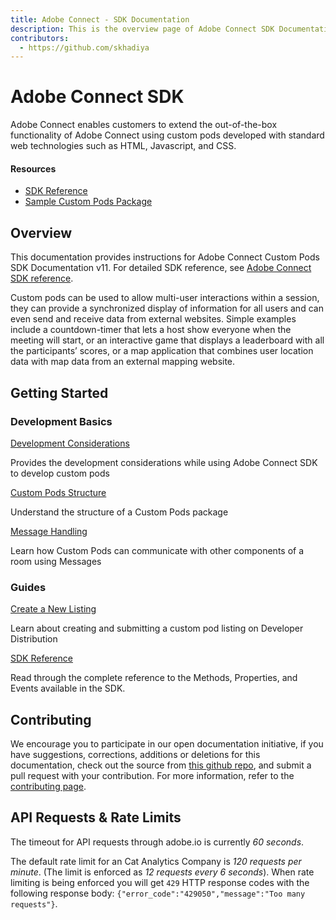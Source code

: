 ```yaml
---
title: Adobe Connect - SDK Documentation
description: This is the overview page of Adobe Connect SDK Documentation
contributors:
  - https://github.com/skhadiya 
---
```


<HeroSimple slots="heading, text"/>

# Adobe Connect SDK

Adobe Connect enables customers to extend the out-of-the-box functionality of Adobe Connect using custom pods developed with standard web technologies such as HTML, Javascript, and CSS.

<Resources slots="heading, links"/>

#### Resources

* [SDK Reference](https://developer.adobe.com)
* [Sample Custom Pods Package](https://github.com/AdobeDocs/dev-site)

## Overview

This documentation provides instructions for Adobe Connect Custom Pods SDK Documentation v11. For detailed SDK reference, see [Adobe Connect SDK reference](https://github.com/AdobeDocs/dev-site).

Custom pods can be used to allow multi-user interactions within a session, they can provide a synchronized display of information for all users and can even send and receive data from external websites. Simple examples include a countdown-timer that lets a host show everyone when the meeting will start, or an interactive game that displays a leaderboard with all the participants’ scores, or a map application that combines user location data with map data from an external mapping website. 

## Getting Started

<DiscoverBlock slots="heading, link, text"/>

### Development Basics

[Development Considerations](guides/)

Provides the development considerations while using Adobe Connect SDK to develop custom pods

<DiscoverBlock slots="link, text"/>

[Custom Pods Structure](guides/dummy_oauth_client/)

Understand the structure of a Custom Pods package

<DiscoverBlock slots="link, text"/>

[Message Handling](guides/dummy_oauth_client/)

Learn how Custom Pods can communicate with other components of a room using Messages

<DiscoverBlock slots="heading, link, text"/>

### Guides

[Create a New Listing](guides/dummy_metrics_api/)

Learn about creating and submitting a custom pod listing on Developer Distribution

<DiscoverBlock slots="link, text"/>

[SDK Reference](guides/dummy_oauth_client/)

Read through the complete reference to the Methods, Properties, and Events available in the SDK. 

<DiscoverBlock width="100%" slots="heading, link, text"/>

## Contributing

We encourage you to participate in our open documentation initiative, if you have suggestions, corrections, additions
or deletions for this documentation, check out the source from [this github repo](https://github.com/adobe/gatsby-theme-spectrum-example), and submit a pull
request with your contribution. For more information, refer to the [contributing page](support/contribute/).

## API Requests & Rate Limits

The timeout for API requests through adobe.io is currently *60 seconds*.

The default rate limit for an Cat Analytics Company is *120 requests per minute*. (The limit is enforced as *12 requests every 6 seconds*).
When rate limiting is being enforced you will get `429` HTTP response codes with the following response body: `{"error_code":"429050","message":"Too many requests"}`.
